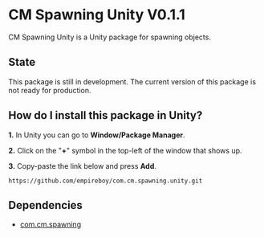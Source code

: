 # CM Spawning Unity V0.1.1

CM Spawning Unity is a Unity package for spawning objects.

## State

This package is still in development. The current version of this package is not ready for production.

## How do I install this package in Unity?

**1.** In Unity you can go to **Window/Package Manager**.

**2.** Click on the "**+**" symbol in the top-left of the window that shows up.

**3.** Copy-paste the link below and press **Add**.
```
https://github.com/empireboy/com.cm.spawning.unity.git
```

## Dependencies

* [com.cm.spawning](https://github.com/empireboy/com.cm.spawning)
